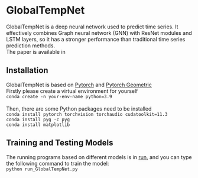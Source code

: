 # GlobalTempNet
GlobalTempNet is a deep neural network used to predict time series. It effectively combines Graph neural network (GNN) with ResNet modules and LSTM layers, so it has a stronger performance than traditional time series prediction methods.<br>
The paper is available in <br>

## Installation
GlobalTempNet is based on [Pytorch](https://pytorch.org/docs/stable/index.html) and [Pytorch Geometric](https://pytorch-geometric.readthedocs.io/en/latest/index.html)<br>
Firstly please create a virtual environment for yourself<br>
`conda create -n your-env-name python=3.9`<br><br>
Then, there are some Python packages need to be installed<br>
`conda install pytorch torchvision torchaudio cudatoolkit=11.3`<br>
`conda install pyg -c pyg`<br>
`conda install matplotlib`<br>
<!---
`conda install statsmodels`<br>
-->

## Training and Testing Models
The running programs based on different models is in [run](https://github.com/czw1296924847/GlobalTempNet/run),  and you can type the following command to train the model:<br>
`python run_GlobalTempNet.py`<br>


<!---
<p>

## Plotting Figures
The programs in [plot](https://github.com/czw1296924847/ResGraphNet/tree/main/plot) are used to plot some figures.<br>

## Graphical User Interface (GUI)
We also provide a GUI program [run_python.py](https://github.com/czw1296924847/GlobalTempNet/blob/main/gui/run_python.py) so that you can test each dataset and each network model more quickly and intuitively, as shown in the following figure:<br>

![image]([https://github.com/czw1296924847/MagInfoNet/blob/main/dataset_structure.png](https://github.com/czw1296924847/ResGraphNet/blob/main/gui/gui_example.png))

</p>
-->

